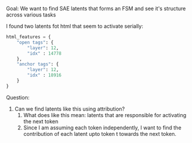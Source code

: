
Goal: We want to find SAE latents that forms an FSM and see it's structure across various tasks

I found two latents fot html that seem to activate serially:

```python
html_features = {
    "open tags": {
        "layer": 12,
        "idx" : 14778
    },
    "anchor tags": {
        "layer": 12,
        "idx" : 18916
    }
}
```

Question: 
1. Can we find latents like this using attribution?
    1. What does like this mean:
       latents that are responsible for activating the next token
    2. Since I am assuming each token independently, I want to find the contribution of each latent upto token t towards the next token. 